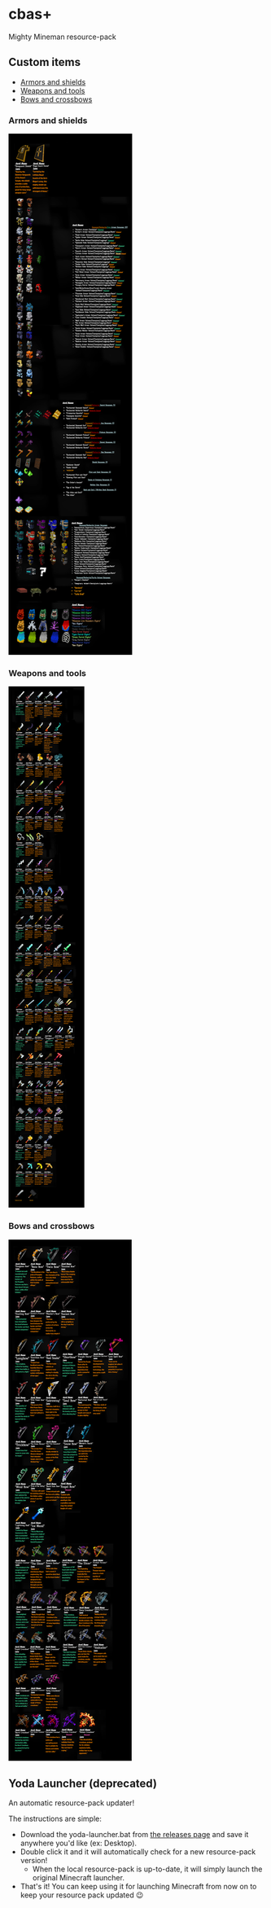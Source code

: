 # cbas+

Mighty Mineman resource-pack

## Custom items

- [Armors and shields](#armors-and-shields)
- [Weapons and tools](#weapons-and-tools)
- [Bows and crossbows](#bows-and-crossbows)

### Armors and shields

<img src="cbas+/Armors and Shields.png" />

### Weapons and tools

<img src="cbas+/Weapons & Tools.png" />

### Bows and crossbows

<img src="cbas+/Bows & XBows.png" />

## Yoda Launcher (deprecated)

An automatic resource-pack updater!

The instructions are simple:

- Download the yoda-launcher.bat from [the releases page](https://github.com/cbasreis/cbas-plus/releases) and save it anywhere you'd like (ex: Desktop).
- Double click it and it will automatically check for a new resource-pack version!
  - When the local resource-pack is up-to-date, it will simply launch the original Minecraft launcher.
- That's it! You can keep using it for launching Minecraft from now on to keep your resource pack updated 😉
